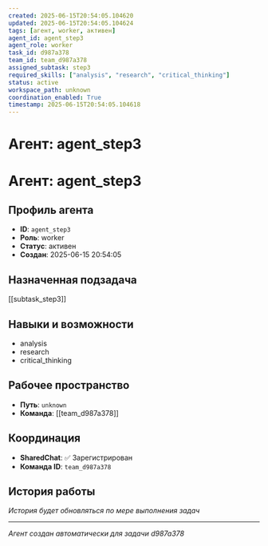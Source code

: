 ```yaml
---
created: 2025-06-15T20:54:05.104620
updated: 2025-06-15T20:54:05.104624
tags: [агент, worker, активен]
agent_id: agent_step3
agent_role: worker
task_id: d987a378
team_id: team_d987a378
assigned_subtask: step3
required_skills: ["analysis", "research", "critical_thinking"]
status: active
workspace_path: unknown
coordination_enabled: True
timestamp: 2025-06-15T20:54:05.104618
---
```


# Агент: agent_step3

# Агент: agent_step3

## Профиль агента

- **ID**: `agent_step3`
- **Роль**: worker
- **Статус**: активен
- **Создан**: 2025-06-15 20:54:05

## Назначенная подзадача

[[subtask_step3]]

## Навыки и возможности

- analysis
- research
- critical_thinking

## Рабочее пространство

- **Путь**: `unknown`
- **Команда**: [[team_d987a378]]

## Координация

- **SharedChat**: ✅ Зарегистрирован
- **Команда ID**: `team_d987a378`

## История работы

*История будет обновляться по мере выполнения задач*

---
*Агент создан автоматически для задачи d987a378*
